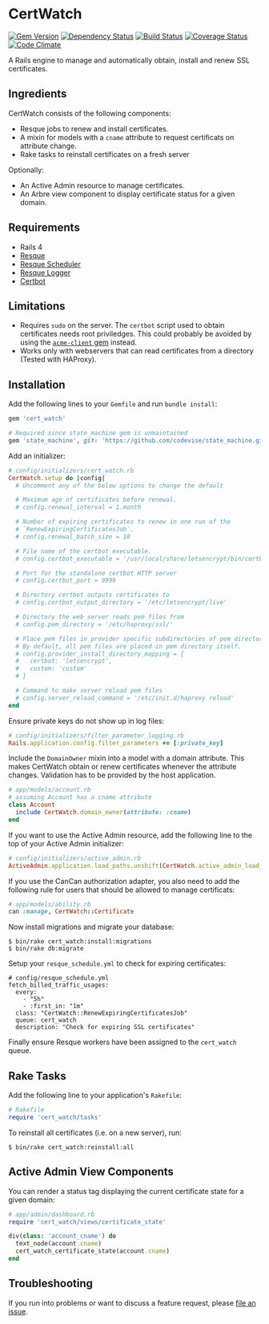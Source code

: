 # CertWatch

[![Gem Version](https://badge.fury.io/rb/cert_watch.svg)](http://badge.fury.io/rb/cert_watch)
[![Dependency Status](https://gemnasium.com/badges/github.com/codevise/cert_watch.svg)](https://gemnasium.com/github.com/codevise/cert_watch)
[![Build Status](https://travis-ci.org/codevise/cert_watch.svg?branch=master)](https://travis-ci.org/codevise/cert_watch)
[![Coverage Status](https://coveralls.io/repos/github/codevise/cert_watch/badge.svg?branch=master)](https://coveralls.io/github/codevise/cert_watch?branch=master)
[![Code Climate](https://codeclimate.com/github/codevise/cert_watch/badges/gpa.svg)](https://codeclimate.com/github/codevise/cert_watch)

A Rails engine to manage and automatically obtain, install and renew
SSL certificates.

## Ingredients

CertWatch consists of the following components:

* Resque jobs to renew and install certificates.
* A mixin for models with a `cname` attribute to request certificats
  on attribute change.
* Rake tasks to reinstall certificates on a fresh server

Optionally:

* An Active Admin resource to manage certificates.
* An Arbre view component to display certificate status for a given
  domain.

## Requirements

* Rails 4
* [Resque](https://github.com/resque/resque)
* [Resque Scheduler](https://github.com/resque/resque-scheduler)
* [Resque Logger](https://github.com/salizzar/resque-logger)
* [Certbot](https://certbot.eff.org/)

## Limitations

* Requires `sudo` on the server. The `certbot` script used to obtain
  certificates needs root priviledges. This could probably be avoided
  by using the
  [`acme-client` gem](https://github.com/unixcharles/acme-client)
  instead.
* Works only with webservers that can read certificates from a
  directory (Tested with HAProxy).

## Installation

Add the following lines to your `Gemfile` and run `bundle install`:

```ruby
gem 'cert_watch'

# Required since state_machine gem is unmaintained
gem 'state_machine', git: 'https://github.com/codevise/state_machine.git'
```

Add an initializer:

```ruby
# config/initializers/cert_watch.rb
CertWatch.setup do |config|
  # Uncomment any of the below options to change the default

  # Maximum age of certificates before renewal.
  # config.renewal_interval = 1.month

  # Number of expiring certificates to renew in one run of the
  # `RenewExpiringCertificatesJob`.
  # config.renewal_batch_size = 10

  # File name of the certbot executable.
  # config.certbot_executable = '/usr/local/share/letsencrypt/bin/certbot'

  # Port for the standalone certbot HTTP server
  # config.certbot_port = 9999

  # Directory certbot outputs certificates to
  # config.certbot_output_directory = '/etc/letsencrypt/live'

  # Directory the web server reads pem files from
  # config.pem_directory = '/etc/haproxy/ssl/'

  # Place pem files in provider specific subdirectories of pem directory.
  # By default, all pem files are placed in pem directory itself.
  # config.provider_install_directory_mapping = {
  #   certbot: 'letsencrypt',
  #   custom: 'custom'
  # }

  # Command to make server reload pem files
  # config.server_reload_command = '/etc/init.d/haproxy reload'
end
```

Ensure private keys do not show up in log files:

```ruby
# config/initializers/filter_parameter_logging.rb
Rails.application.config.filter_parameters += [:private_key]
```

Include the `DomainOwner` mixin into a model with a domain
attribute. This makes CertWatch obtain or renew certificates whenever
the attribute changes. Validation has to be provided by the host
application.

```ruby
# app/models/account.rb
# assuming Account has a cname attribute
class Account
  include CertWatch.domain_owner(attribute: :cname)
end
```

If you want to use the Active Admin resource, add the following line
to the top of your Active Admin initializer:

```ruby
# config/initializers/active_admin.rb
ActiveAdmin.application.load_paths.unshift(CertWatch.active_admin_load_path)
```

If you use the CanCan authorization adapter, you also need to add the
following rule for users that should be allowed to manage certificats:

```ruby
# app/models/ability.rb
can :manage, CertWatch::Certificate
```

Now install migrations and migrate your database:

```
$ bin/rake cert_watch:install:migrations
$ bin/rake db:migrate
```

Setup your `resque_schedule.yml` to check for expiring certificates:

```
# config/resque_schedule.yml
fetch_billed_traffic_usages:
  every:
    - "5h"
    - :first_in: "1m"
  class: "CertWatch::RenewExpiringCertificatesJob"
  queue: cert_watch
  description: "Check for expiring SSL certificates"
```

Finally ensure Resque workers have been assigned to the `cert_watch`
queue.

## Rake Tasks

Add the following line to your application's `Rakefile`:

```ruby
# Rakefile
require 'cert_watch/tasks'
```

To reinstall all certificates (i.e. on a new server), run:

```
$ bin/rake cert_watch:reinstall:all
```

## Active Admin View Components

You can render a status tag displaying the current certificate state
for a given domain:

```ruby
# app/admin/dashboard.rb
require 'cert_watch/views/certificate_state'

div(class: 'account_cname') do
  text_node(account.cname)
  cert_watch_certificate_state(account.cname)
end
```

## Troubleshooting

If you run into problems or want to discuss a feature request, please
[file an issue](https://github.com/codevise/cert_watch/issues?state=open).
